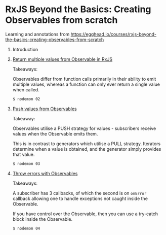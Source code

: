 # RxJS Beyond the Basics: Creating Observables from scratch

Learning and annotations from https://egghead.io/courses/rxjs-beyond-the-basics-creating-observables-from-scratch

1. Introduction

2. [Return multiple values from Observable in RxJS](./02/index.js)

    Takeaways:

    Observables differ from function calls primarily in their ability to emit
    multiple values, whereas a function can only ever return a single value when
    called.

    ```bash
    $ nodemon 02
    ```
3. [Push values from Observables](./03/index.js)

    Takeaway:

    Observables utilise a PUSH strategy for values - subscribers receive values
    when the Observable emits them.

    This is in contrast to generators which utilise a PULL strategy. Iterators
    determine when a value is obtained, and the generator simply provides that
    value.

    ```bash
    $ nodemon 03
    ```
4. [Throw errors with Observables](./04/index.js)

    Takeaways:

    A subscriber has 3 callbacks, of which the second is on `onError` callback
    allowing one to handle exceptions not caught inside the Observable.

    If you have control over the Observable, then you can use a try-catch block
    inside the Observable.

    ```bash
    $ nodemon 04
    ```
